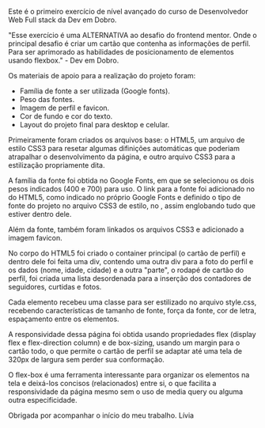 Este é o primeiro exercício de nível avançado do curso de Desenvolvedor Web Full stack da Dev em Dobro.

"Esse exercício é uma ALTERNATIVA ao desafio do frontend mentor. Onde o principal desafio é criar um cartão que contenha as informações de perfil. Para ser aprimorado as habilidades de posicionamento de elementos usando flexbox." - Dev em Dobro.

Os materiais de apoio para a realização do projeto foram:
 - Família de fonte a ser utilizada (Google fonts).
 - Peso das fontes.
 - Imagem de perfil e favicon.
 - Cor de fundo e cor do texto.
 - Layout do projeto final para desktop e celular.

Primeiramente foram criados os arquivos base: o HTML5, um arquivo de estilo CSS3 para resetar algumas difinições automáticas que poderiam atrapalhar o desenvolvimento da página, e outro arquivo CSS3 para a estilização propriamente dita.

A família da fonte foi obtida no Google Fonts, em que se selecionou os dois pesos indicados (400 e 700) para uso. O link para a fonte foi adicionado no <head> do HTML5, como indicado no próprio Google Fonts e definido o tipo de fonte do projeto no arquivo CSS3 de estilo, no <body>, assim englobando tudo que estiver dentro dele.

Além da fonte, também foram linkados os arquivos CSS3 e adicionado a imagem favicon.

No corpo do HTML5 foi criado o container principal (o cartão de perfil) e dentro dele foi feita uma div, contendo uma outra div para a foto do perfil e os dados (nome, idade, cidade) e a outra "parte", o rodapé de cartão do perfil, foi criada uma lista desordenada para a inserção dos contadores de seguidores, curtidas e fotos.

Cada elemento recebeu uma classe para ser estilizado no arquivo style.css, recebendo características de tamanho de fonte, força da fonte, cor de letra, espaçamento entre os elementos.

A responsividade dessa página foi obtida usando propriedades flex (display flex e flex-direction column) e de box-sizing, usando um margin para o cartão todo, o que permite o cartão de perfil se adaptar até uma tela de 320px de largura sem perder sua conformação.

O flex-box é uma ferramenta interessante para organizar os elementos na tela e deixá-los concisos (relacionados) entre si, o que facilita a responsividade da página mesmo sem o uso de media query ou alguma outra especificidade.

Obrigada por acompanhar o início do meu trabalho. Lívia
